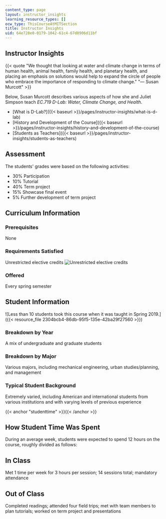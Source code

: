 ```yaml
---
content_type: page
layout: instructor_insights
learning_resource_types: []
ocw_type: ThisCourseAtMITSection
title: Instructor Insights
uid: 64e728e0-0179-1042-61c4-67d8906d11bf
---
```


Instructor Insights
-------------------

{{< quote "We thought that looking at water and climate change in terms of human health, animal health, family health, and planetary health, and placing an emphasis on solutions would help to expand the circle of people who embrace the importance of responding to climate change." "— Susan Murcott" >}}

Below, Susan Murcott describes various aspects of how she and Juliet Simpson teach _EC.719 D-Lab: Water, Climate Change, and Health_.

*   [What is D-Lab?]({{< baseurl >}}/pages/instructor-insights/what-is-d-lab)
*   [History and Development of the Course]({{< baseurl >}}/pages/instructor-insights/history-and-development-of-the-course)
*   [Students as Teachers]({{< baseurl >}}/pages/instructor-insights/students-as-teachers)

Assessment
----------

The students' grades were based on the following activities:

- 30% Participation
- 10% Tutorial
- 40% Term project
- 15% Showcase final event
- 5% Further development of term project

Curriculum Information
----------------------

### Prerequisites

None

### Requirements Satisfied

Unrestricted elective credits ![Unrestricted elective credits](/images/educator/icon-question-unrestrict.png)

### Offered

Every spring semester

Student Information
-------------------

![Less than 10 students took this course when it was taught in Spring 2019.]({{< resource_file 2304bcb4-86db-95f5-135e-42ba29f27560 >}})

### Breakdown by Year

A mix of undergraduate and graduate students

### Breakdown by Major

Various majors, including mechanical engineering, urban studies/planning, and management

### Typical Student Background

Extremely varied, including American and international students from various institutions and with varying levels of previous experience

{{< anchor "studenttime" >}}{{< /anchor >}}

How Student Time Was Spent
--------------------------

During an average week, students were expected to spend 12 hours on the course, roughly divided as follows:

In Class
--------

Met 1 time per week for 3 hours per session; 14 sessions total; mandatory attendance

Out of Class
------------

Completed readings; attended four field trips; met with team members to plan tutorials; worked on term project and presentations